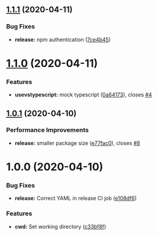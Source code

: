 ## [1.1.1](https://github.com/andyrooger/vs-compat-ts-plugin/compare/v1.1.0...v1.1.1) (2020-04-11)


### Bug Fixes

* **release:** npm authentication ([7ce4b45](https://github.com/andyrooger/vs-compat-ts-plugin/commit/7ce4b45dbfd3df6a6a3405e29bd20be75763b723))

# [1.1.0](https://github.com/andyrooger/vs-compat-ts-plugin/compare/v1.0.1...v1.1.0) (2020-04-11)


### Features

* **usevstypescript:** mock typescript ([0a64173](https://github.com/andyrooger/vs-compat-ts-plugin/commit/0a64173b8b9f805f9162305b2431ee5cab8cfda8)), closes [#4](https://github.com/andyrooger/vs-compat-ts-plugin/issues/4)

## [1.0.1](https://github.com/andyrooger/vs-compat-ts-plugin/compare/v1.0.0...v1.0.1) (2020-04-10)


### Performance Improvements

* **release:** smaller package size ([e77fac0](https://github.com/andyrooger/vs-compat-ts-plugin/commit/e77fac0859d7da2bae35853d2788ed8bb00bbffa)), closes [#8](https://github.com/andyrooger/vs-compat-ts-plugin/issues/8)

# 1.0.0 (2020-04-10)


### Bug Fixes

* **release:** Correct YAML in release CI job ([e108df6](https://github.com/andyrooger/vs-compat-ts-plugin/commit/e108df6dacaca0b113f70878152b94fdc890fdef))

### Features

* **cwd:** Set working directory ([c33bf8f](https://github.com/andyrooger/vs-compat-ts-plugin/commit/c33bf8f6d7ab80d3608756542ec40d80975e611e))
